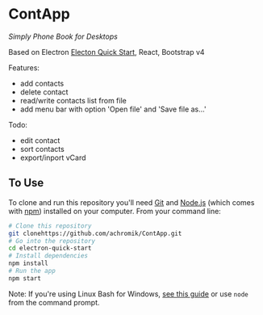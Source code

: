 # ContApp

*Simply Phone Book for Desktops*

Based on Electron [Electon Quick Start](https://github.com/electron/electron-quick-start), React, Bootstrap v4

Features:
- add contacts
- delete contact
- read/write contacts list from file
- add menu bar with option 'Open file' and 'Save file as...'

Todo:
- edit contact
- sort contacts
- export/inport vCard


## To Use

To clone and run this repository you'll need [Git](https://git-scm.com) and [Node.js](https://nodejs.org/en/download/) (which comes with [npm](http://npmjs.com)) installed on your computer. From your command line:

```bash
# Clone this repository
git clonehttps://github.com/achromik/ContApp.git
# Go into the repository
cd electron-quick-start
# Install dependencies
npm install
# Run the app
npm start
```

Note: If you're using Linux Bash for Windows, [see this guide](https://www.howtogeek.com/261575/how-to-run-graphical-linux-desktop-applications-from-windows-10s-bash-shell/) or use `node` from the command prompt.
